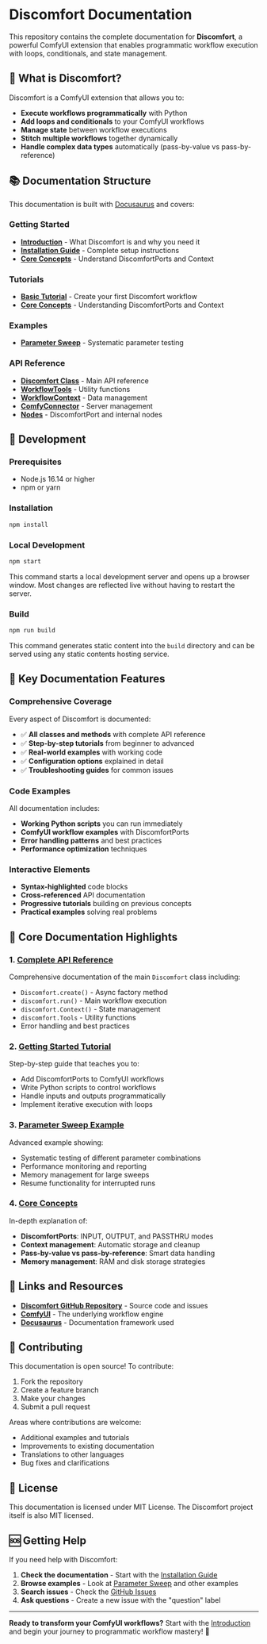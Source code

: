 # Discomfort Documentation

This repository contains the complete documentation for **Discomfort**, a powerful ComfyUI extension that enables programmatic workflow execution with loops, conditionals, and state management.

## 🚀 What is Discomfort?

Discomfort is a ComfyUI extension that allows you to:
- **Execute workflows programmatically** with Python
- **Add loops and conditionals** to your ComfyUI workflows
- **Manage state** between workflow executions
- **Stitch multiple workflows** together dynamically
- **Handle complex data types** automatically (pass-by-value vs pass-by-reference)

## 📚 Documentation Structure

This documentation is built with [Docusaurus](https://docusaurus.io/) and covers:

### Getting Started
- **[Introduction](docs/intro.md)** - What Discomfort is and why you need it
- **[Installation Guide](docs/installation.md)** - Complete setup instructions
- **[Core Concepts](docs/core-concepts/)** - Understand DiscomfortPorts and Context

### Tutorials
- **[Basic Tutorial](docs/tutorial-basics/create-first-workflow.md)** - Create your first Discomfort workflow
- **[Core Concepts](docs/core-concepts/ports-and-context.md)** - Understanding DiscomfortPorts and Context

### Examples
- **[Parameter Sweep](docs/examples/parameter-sweep.md)** - Systematic parameter testing

### API Reference
- **[Discomfort Class](docs/api/discomfort-class.md)** - Main API reference
- **[WorkflowTools](docs/api/workflow-tools.md)** - Utility functions
- **[WorkflowContext](docs/api/workflow-context.md)** - Data management
- **[ComfyConnector](docs/api/comfy-connector.md)** - Server management
- **[Nodes](docs/api/nodes.md)** - DiscomfortPort and internal nodes

## 🔧 Development

### Prerequisites
- Node.js 16.14 or higher
- npm or yarn

### Installation
```bash
npm install
```

### Local Development
```bash
npm start
```

This command starts a local development server and opens up a browser window. Most changes are reflected live without having to restart the server.

### Build
```bash
npm run build
```

This command generates static content into the `build` directory and can be served using any static contents hosting service.

## 📖 Key Documentation Features

### Comprehensive Coverage
Every aspect of Discomfort is documented:
- ✅ **All classes and methods** with complete API reference
- ✅ **Step-by-step tutorials** from beginner to advanced
- ✅ **Real-world examples** with working code
- ✅ **Configuration options** explained in detail
- ✅ **Troubleshooting guides** for common issues

### Code Examples
All documentation includes:
- **Working Python scripts** you can run immediately
- **ComfyUI workflow examples** with DiscomfortPorts
- **Error handling patterns** and best practices
- **Performance optimization** techniques

### Interactive Elements
- **Syntax-highlighted** code blocks
- **Cross-referenced** API documentation
- **Progressive tutorials** building on previous concepts
- **Practical examples** solving real problems

## 🎯 Core Documentation Highlights

### 1. [Complete API Reference](docs/api/discomfort-class.md)
Comprehensive documentation of the main `Discomfort` class including:
- `Discomfort.create()` - Async factory method
- `discomfort.run()` - Main workflow execution
- `discomfort.Context()` - State management
- `discomfort.Tools` - Utility functions
- Error handling and best practices

### 2. [Getting Started Tutorial](docs/tutorial-basics/create-first-workflow.md)
Step-by-step guide that teaches you to:
- Add DiscomfortPorts to ComfyUI workflows
- Write Python scripts to control workflows
- Handle inputs and outputs programmatically
- Implement iterative execution with loops

### 3. [Parameter Sweep Example](docs/examples/parameter-sweep.md)
Advanced example showing:
- Systematic testing of different parameter combinations
- Performance monitoring and reporting
- Memory management for large sweeps
- Resume functionality for interrupted runs

### 4. [Core Concepts](docs/core-concepts/ports-and-context.md)
In-depth explanation of:
- **DiscomfortPorts**: INPUT, OUTPUT, and PASSTHRU modes
- **Context management**: Automatic storage and cleanup
- **Pass-by-value vs pass-by-reference**: Smart data handling
- **Memory management**: RAM and disk storage strategies

## 🔗 Links and Resources

- **[Discomfort GitHub Repository](https://github.com/fidecastro/comfyui-discomfort)** - Source code and issues
- **[ComfyUI](https://github.com/comfyanonymous/ComfyUI)** - The underlying workflow engine
- **[Docusaurus](https://docusaurus.io/)** - Documentation framework used

## 🤝 Contributing

This documentation is open source! To contribute:

1. Fork the repository
2. Create a feature branch
3. Make your changes
4. Submit a pull request

Areas where contributions are welcome:
- Additional examples and tutorials
- Improvements to existing documentation
- Translations to other languages
- Bug fixes and clarifications

## 📄 License

This documentation is licensed under MIT License. The Discomfort project itself is also MIT licensed.

## 🆘 Getting Help

If you need help with Discomfort:

1. **Check the documentation** - Start with the [Installation Guide](docs/installation.md)
2. **Browse examples** - Look at [Parameter Sweep](docs/examples/parameter-sweep.md) and other examples
3. **Search issues** - Check the [GitHub Issues](https://github.com/fidecastro/comfyui-discomfort/issues)
4. **Ask questions** - Create a new issue with the "question" label

---

**Ready to transform your ComfyUI workflows?** Start with the [Introduction](docs/intro.md) and begin your journey to programmatic workflow mastery! 🚀
